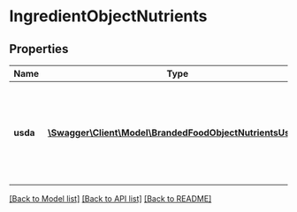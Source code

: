 # IngredientObjectNutrients

## Properties
Name | Type | Description | Notes
------------ | ------------- | ------------- | -------------
**usda** | [**\Swagger\Client\Model\BrandedFoodObjectNutrientsUsda[]**](BrandedFoodObjectNutrientsUsda.md) | An array containing an object for each nutrient data point as found in the USDA database | [optional] 

[[Back to Model list]](../../README.md#documentation-for-models) [[Back to API list]](../../README.md#documentation-for-api-endpoints) [[Back to README]](../../README.md)

